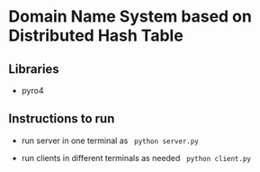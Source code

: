 # Domain Name System based on Distributed Hash Table

## Libraries
* pyro4

## Instructions to run

* run server in one terminal as
``` python server.py```

* run clients in different terminals as needed
``` python client.py```
